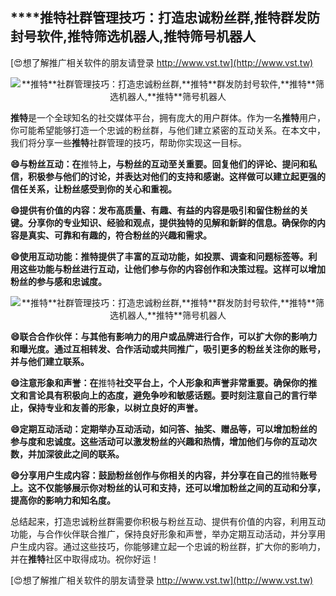 ## ****推特**社群管理技巧：打造忠诚粉丝群,**推特**群发防封号软件,**推特**筛选机器人,**推特**筛号机器人**

[😍想了解推广相关软件的朋友请登录 http://www.vst.tw](http://www.vst.tw)

 <center><img src="https://vst.tw/MP4/tuiguang/png/6.png" alt="**推特**社群管理技巧：打造忠诚粉丝群,**推特**群发防封号软件,**推特**筛选机器人,**推特**筛号机器人"></center>

**推特**是一个全球知名的社交媒体平台，拥有庞大的用户群体。作为一名**推特**用户，你可能希望能够打造一个忠诚的粉丝群，与他们建立紧密的互动关系。在本文中，我们将分享一些**推特**社群管理的技巧，帮助你实现这一目标。

**😄与粉丝互动：在**推特**上，与粉丝的互动至关重要。回复他们的评论、提问和私信，积极参与他们的讨论，并表达对他们的支持和感谢。这样做可以建立起更强的信任关系，让粉丝感受到你的关心和重视。**

**😄提供有价值的内容：发布高质量、有趣、有益的内容是吸引和留住粉丝的关键。分享你的专业知识、经验和观点，提供独特的见解和新鲜的信息。确保你的内容是真实、可靠和有趣的，符合粉丝的兴趣和需求。**

**😄使用互动功能：**推特**提供了丰富的互动功能，如投票、调查和问题标签等。利用这些功能与粉丝进行互动，让他们参与你的内容创作和决策过程。这样可以增加粉丝的参与感和忠诚度。**

 <center><img src="https://vst.tw/MP4/tuiguang/png/0.png" alt="**推特**社群管理技巧：打造忠诚粉丝群,**推特**群发防封号软件,**推特**筛选机器人,**推特**筛号机器人"></center>

**😄联合合作伙伴：与其他有影响力的用户或品牌进行合作，可以扩大你的影响力和曝光度。通过互相转发、合作活动或共同推广，吸引更多的粉丝关注你的账号，并与他们建立联系。**

**😄注意形象和声誉：在**推特**社交平台上，个人形象和声誉非常重要。确保你的推文和言论具有积极向上的态度，避免争吵和敏感话题。要时刻注意自己的言行举止，保持专业和友善的形象，以树立良好的声誉。**

**😄定期互动活动：定期举办互动活动，如问答、抽奖、赠品等，可以增加粉丝的参与度和忠诚度。这些活动可以激发粉丝的兴趣和热情，增加他们与你的互动次数，并加深彼此之间的联系。**

**😄分享用户生成内容：鼓励粉丝创作与你相关的内容，并分享在自己的**推特**账号上。这不仅能够展示你对粉丝的认可和支持，还可以增加粉丝之间的互动和分享，提高你的影响力和知名度。**

总结起来，打造忠诚粉丝群需要你积极与粉丝互动、提供有价值的内容，利用互动功能，与合作伙伴联合推广，保持良好形象和声誉，举办定期互动活动，并分享用户生成内容。通过这些技巧，你能够建立起一个忠诚的粉丝群，扩大你的影响力，并在**推特**社区中取得成功。祝你好运！

[😍想了解推广相关软件的朋友请登录 http://www.vst.tw](http://www.vst.tw)



